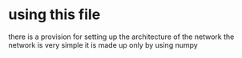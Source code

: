 # using this file
there is a provision for setting up the architecture of the network
the network is very simple
it is made up only by using numpy

